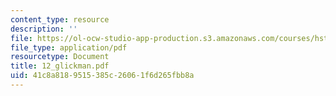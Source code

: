 ```yaml
---
content_type: resource
description: ''
file: https://ol-ocw-studio-app-production.s3.amazonaws.com/courses/hst-121-gastroenterology-fall-2005/41c8a8189515385c26061f6d265fbb8a_12_glickman.pdf
file_type: application/pdf
resourcetype: Document
title: 12_glickman.pdf
uid: 41c8a818-9515-385c-2606-1f6d265fbb8a
---
```

